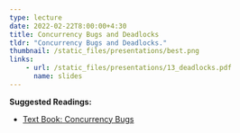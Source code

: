 ```yaml
---
type: lecture
date: 2022-02-22T8:00:00+4:30
title: Concurrency Bugs and Deadlocks
tldr: "Concurrency Bugs and Deadlocks."
thumbnail: /static_files/presentations/best.png
links:
    - url: /static_files/presentations/13_deadlocks.pdf
      name: slides
---
```

**Suggested Readings:**
- [Text Book: Concurrency Bugs](http://pages.cs.wisc.edu/~remzi/OSTEP/threads-bugs.pdf)
